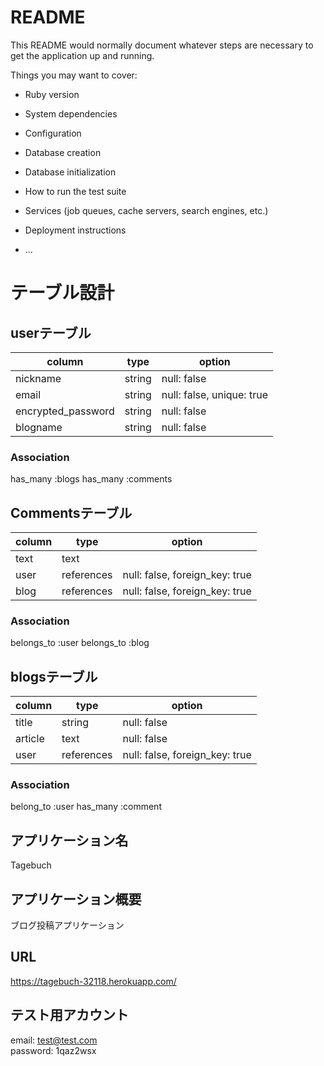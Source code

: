 # README

This README would normally document whatever steps are necessary to get the
application up and running.

Things you may want to cover:

* Ruby version

* System dependencies

* Configuration

* Database creation

* Database initialization

* How to run the test suite

* Services (job queues, cache servers, search engines, etc.)

* Deployment instructions

* ...

# テーブル設計

## userテーブル

| column             | type   | option                    |
| ------------------ | ------ | ------------------------- |
| nickname           | string | null: false               |
| email              | string | null: false, unique: true |
| encrypted_password | string | null: false               |
| blogname           | string | null: false               |

### Association
has_many :blogs
has_many :comments

## Commentsテーブル

| column  | type       | option                         |
| ------- | ---------- | ------------------------------ |
| text    | text       |                                |
| user    | references | null: false, foreign_key: true |
| blog    | references | null: false, foreign_key: true |

### Association
belongs_to :user
belongs_to :blog

## blogsテーブル

| column  | type       | option                         |
| ------- | ---------- | ------------------------------ |
| title   | string     | null: false                    |
| article | text       | null: false                    |
| user    | references | null: false, foreign_key: true |

### Association
belong_to :user
has_many :comment

## アプリケーション名

Tagebuch

## アプリケーション概要

ブログ投稿アプリケーション

## URL

https://tagebuch-32118.herokuapp.com/

## テスト用アカウント

email: test@test.com  
password: 1qaz2wsx
